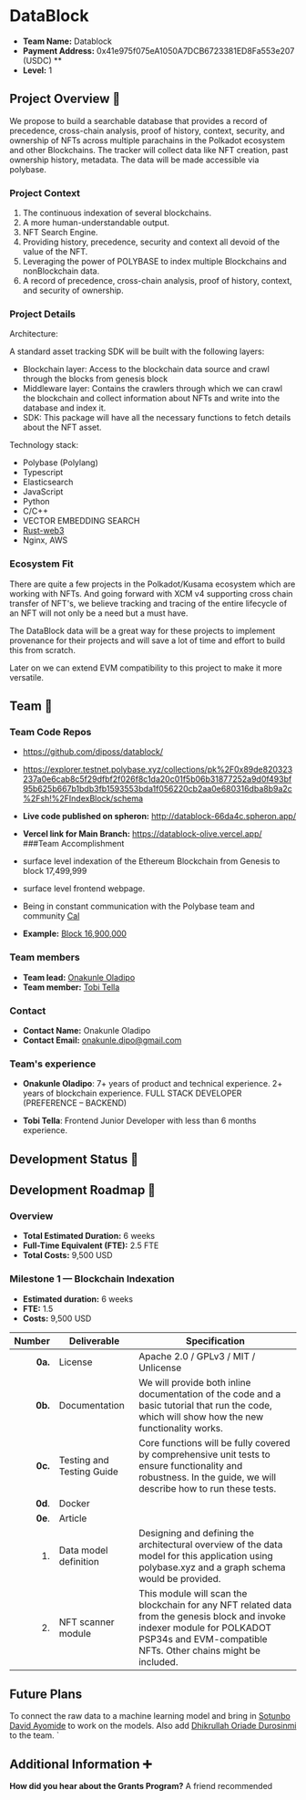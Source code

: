 # DataBlock

- **Team Name:**  Datablock
- **Payment Address:** 0x41e975f075eA1050A7DCB6723381ED8Fa553e207 (USDC) **
- **Level:** 1

## Project Overview :page_facing_up:

We propose to build a searchable database that provides a record of precedence, cross-chain analysis, proof of history, context, security, and ownership of NFTs across multiple parachains in the Polkadot ecosystem and other Blockchains. The tracker will collect data like NFT creation, past ownership history, metadata. The data will be made accessible via polybase.

### Project Context

1. The continuous indexation of several blockchains.
2. A more human-understandable output.
3. NFT Search Engine.
4. Providing history, precedence, security and context all devoid of the value of the NFT.
5. Leveraging the power of POLYBASE to index multiple Blockchains and nonBlockchain data.
6. A record of precedence, cross-chain analysis, proof of history, context, and security of ownership.
### Project Details

Architecture:
    
  A standard asset tracking SDK will be built with the following layers:
  - Blockchain layer: Access to the blockchain data source and crawl through the blocks from genesis block
  - Middleware layer: Contains the crawlers through which we can crawl the blockchain and collect information about NFTs and write into the database and index it.
  - SDK: This package will have all the necessary functions to fetch details about the NFT asset.

Technology stack: 
- Polybase (Polylang) 
- Typescript 
- Elasticsearch
- JavaScript
- Python
- C/C++
- VECTOR EMBEDDING SEARCH
- [Rust-web3](https://github.com/tomusdrw/rust-web3)
- Nginx, AWS

### Ecosystem Fit
There are quite a few projects in the Polkadot/Kusama ecosystem which are working with NFTs. And going forward with XCM v4 supporting cross chain transfer of NFT's, we believe tracking and tracing of the entire lifecycle of an NFT will not only be a need but a must have.

The DataBlock data will be a great way for these projects to implement provenance for their projects and will save a lot of time and effort to build this from scratch.

Later on we can extend EVM compatibility to this project to make it more versatile.
## Team :busts_in_silhouette:

### Team Code Repos

- https://github.com/diposs/datablock/
- https://explorer.testnet.polybase.xyz/collections/pk%2F0x89de820323237a0e6cab8c5f29dfbf2f026f8c1da20c01f5b06b31877252a9d0f493bf95b625b667b1bdb3fb1593553bda1f056220cb2aa0e680316dba8b9a2c%2Fsh!%2FIndexBlock/schema
- **Live code published on spheron:** http://datablock-66da4c.spheron.app/
- **Vercel link for Main Branch:**  https://datablock-olive.vercel.app/
###Team Accomplishment

- surface level indexation of the Ethereum Blockchain from Genesis to block 17,499,999
- surface level frontend webpage.
- Being in constant communication with the Polybase team and community [Cal](https://github.com/calummoore)
- **Example:** [Block 16,900,000](https://testnet.polybase.xyz/v0/collections/pk%2F0x89de820323237a0e6cab8c5f29dfbf2f026f8c1da20c01f5b06b31877252a9d0f493bf95b625b667b1bdb3fb1593553bda1f056220cb2aa0e680316dba8b9a2c%2Fsh!%2FIndexBlock/records/00ETH-16900000?format=nft) 

### Team members

- **Team lead:** [Onakunle Oladipo](https://github.com/diposs)
- **Team member:** [Tobi Tella](https://github.com/Tobziy)  


### Contact

- **Contact Name:** Onakunle Oladipo
- **Contact Email:** onakunle.dipo@gmail.com

### Team's experience

- **Onakunle Oladipo**: 7+ years of product and technical experience. 2+ years of blockchain experience. FULL STACK DEVELOPER (PREFERENCE – BACKEND)

- **Tobi Tella**: Frontend Junior Developer with less than 6 months experience.


## Development Status :open_book:

## Development Roadmap :nut_and_bolt:

### Overview
- **Total Estimated Duration:** 6 weeks
- **Full-Time Equivalent (FTE):**  2.5 FTE
- **Total Costs:** 9,500 USD

### Milestone 1 — Blockchain Indexation


- **Estimated duration:** 6 weeks
- **FTE:**  1.5
- **Costs:** 9,500 USD


| Number | Deliverable | Specification |
| -----: | ----------- | ------------- |
| **0a.** | License | Apache 2.0 / GPLv3 / MIT / Unlicense |
| **0b.** | Documentation | We will provide both inline documentation of the code and a basic tutorial that run the code, which will show how the new functionality works. |
| **0c.** | Testing and Testing Guide | Core functions will be fully covered by comprehensive unit tests to ensure functionality and robustness. In the guide, we will describe how to run these tests. |
| **0d**. | Docker | |
| **0e**. | Article | |
| 1. | Data model definition | Designing and defining the architectural overview of the data model for this application using polybase.xyz and a graph schema would be provided.   |
| 2. | NFT scanner module | This module will scan the blockchain for any NFT related data from the genesis block and invoke indexer module for POLKADOT PSP34s and EVM-compatible NFTs. Other chains might be included.  |

## Future Plans

To connect the raw data to a machine learning model and bring in  [Sotunbo David Ayomide](https://github.com/sotunboolamide) to work on the models. Also add [Dhikrullah Oriade Durosinmi](https://github.com/EngineerSk) to the team.
`
## Additional Information :heavy_plus_sign:

**How did you hear about the Grants Program?** A friend recommended
